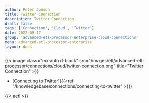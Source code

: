 ```yaml
---
author: Peter Jonson
title: Twitter Connection
description: Twitter Connection
draft: false
tags: ['Connection', 'Cloud', 'Twitter']
date: 2022-09-17
group: 'advanced-etl-processor-enterprise-cloud-connections'
menu: advanced-etl-processor-enterprise
layout: docs
---
```


{{< image class="mx-auto d-block" src="/images/etl/advanced-etl-processor/connections/cloud/twitter-connection.png" title="Twitter Connection" >}}

- [Connecting to Twitter]({{<ref "/knowledgebase/connections/connecting-to-twitter" >}})

{{< aetl >}}
